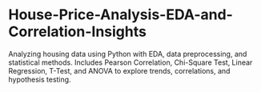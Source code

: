 # House-Price-Analysis-EDA-and-Correlation-Insights
Analyzing housing data using Python with EDA, data preprocessing, and statistical methods. Includes Pearson Correlation, Chi-Square Test, Linear Regression, T-Test, and ANOVA to explore trends, correlations, and hypothesis testing.
